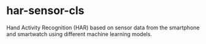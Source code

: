 # har-sensor-cls
Hand Activity Recognition (HAR) based on sensor data from the smartphone and smartwatch using different machine learning models.
